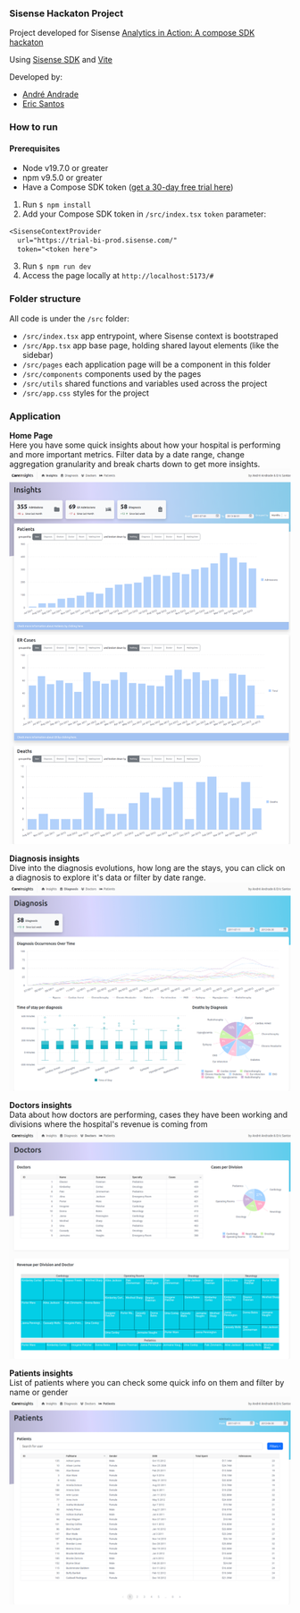 ### Sisense Hackaton Project
Project developed for Sisense [Analytics in Action: A compose SDK hackaton](https://www.sisense.com/platform/compose-sdk/hackathon/)

Using [Sisense SDK](https://sisense.dev/guides/sdk/getting-started/) and [Vite](https://vitejs.dev/)

Developed by:
- [André Andrade](https://github.com/oandrevictor)
- [Eric Santos](https://github.com/ericbreno)

### How to run

#### Prerequisites
- Node v19.7.0 or greater
- npm v9.5.0 or greater
- Have a Compose SDK token ([get a 30-day free trial here](https://www.sisense.com/platform/compose-sdk-free-trial/))

1. Run `$ npm install`
2. Add your Compose SDK token in `/src/index.tsx` `token` parameter:
```tsx
<SisenseContextProvider
  url="https://trial-bi-prod.sisense.com/"
  token="<token here">
```
3. Run `$ npm run dev`
4. Access the page locally at `http://localhost:5173/#`

### Folder structure

All code is under the `/src` folder:

- `/src/index.tsx` app entrypoint, where Sisense context is bootstraped 
- `/src/App.tsx` app base page, holding shared layout elements (like the sidebar)
- `/src/pages` each application page will be a component in this folder
- `/src/components` components used by the pages
- `/src/utils` shared functions and variables used across the project
- `/src/app.css` styles for the project

### Application
**Home Page**  
Here you have some quick insights about how your hospital is performing and more important metrics. Filter data by a date range, change aggregation granularity and break charts down to get more insights.
![Home Page screenshot](./public/home-page.png)

**Diagnosis insights**  
Dive into the diagnosis evolutions, how long are the stays, you can click on a diagnosis to explore it's data or filter by date range.
![Diagnosis insights](./public/diagnosis-page.png)

**Doctors insights**  
Data about how doctors are performing, cases they have been working and divisions where the hospital's revenue is coming from
![Doctors insights](./public/doctors-page.png)

**Patients insights**  
List of patients where you can check some quick info on them and filter by name or gender
![Patients insights](./public/patients-page.png)